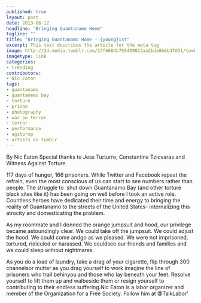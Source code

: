```yaml
---
published: true
layout: post
date: 2013-06-12
headline: "Bringing Guantanamo Home"
tagline: ""
title: "Bringing Guantanamo Home - {young}ist"
excerpt: This text describes the article for the meta tag
image: http://24.media.tumblr.com/27f6684b759409822aa2bde8b6b47d51/tumblr_mob71hyn561sp5io1o1_1280.jpg
imagetype: link
categories:
- trending
contributors:
- Nic Eaton
tags:
- guantanamo
- guantanemo bay
- torture
- prison
- photography
- war on terror
- terror
- performance
- agitprop
- artists on tumblr
---
```

<div class='full-text'>
<p class='first-paragraph'>By Nic Eaton Special thanks to Jess Turturro, Constantine Tziovaras and Witness Against Torture.</p>
<p class='article-paragraph'>117 days of hunger, 166 prisoners. While Twitter and Facebook repeat the refrain, even the most conscious of us can start to see numbers rather than people. The struggle to  shut down Guantanamo Bay (and other torture black sites like it) has been going on well before I took an active role. Countless heroes have dedicated their time and energy to bringing the reality of Guantanamo to the streets of the United States- internalizing this atrocity and domesticating the problem.</p>
<p class='article-paragraph'>As my roommate and I donned the orange jumpsuit and hood, our privilege became astoundingly clear. We could take off the jumpsuit. We could adjust the hood. We could come andgo as we pleased. We were not imprisoned, tortured, ridiculed or harassed. We couldsee our friends and families and we could sleep without nightmares.</p>
<p class='article-paragraph'>As you do a load of laundry, take a drag of your cigarette, flip through 300 channelsor mutter as you drag yourself to work imagine the line of prisoners who trail behinyou and those who lay beneath your feet. Resolve yourself to lift them up and walbeside them or resign yourself to contributing to their endless suffering.Nic Eaton is a labor organizer and member of the Organization for a Free Society. Follow him at @TalkLabor'</p>
</div>
